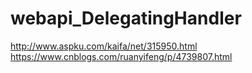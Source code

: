 # webapi_DelegatingHandler


http://www.aspku.com/kaifa/net/315950.html
https://www.cnblogs.com/ruanyifeng/p/4739807.html


